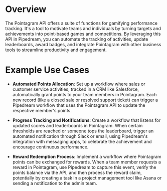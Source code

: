 # Overview

The Pointagram API offers a suite of functions for gamifying performance tracking. It's a tool to motivate teams and individuals by turning targets and achievements into point-based games and competitions. By leveraging this API in Pipedream, you can automate the tracking of activities, update leaderboards, award badges, and integrate Pointagram with other business tools to streamline productivity and engagement.

# Example Use Cases

- **Automated Points Allocation**: Set up a workflow where sales or customer service activities, tracked in a CRM like Salesforce, automatically grant points to your team members in Pointagram. Each new record (like a closed sale or resolved support ticket) can trigger a Pipedream workflow that uses the Pointagram API to update the respective member's points.

- **Progress Tracking and Notifications**: Create a workflow that listens for updated scores and leaderboards in Pointagram. When certain thresholds are reached or someone tops the leaderboard, trigger an automated notification through Slack or email, using Pipedream's integration with messaging apps, to celebrate the achievement and encourage continuous performance.

- **Reward Redemption Process**: Implement a workflow where Pointagram points can be exchanged for rewards. When a team member requests a reward in Pointagram, use Pipedream to capture this event, verify the points balance via the API, and then process the reward claim, potentially by creating a task in a project management tool like Asana or sending a notification to the admin team.
